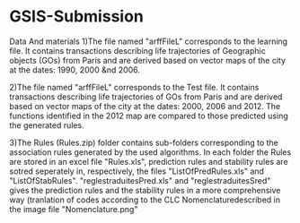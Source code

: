 # GSIS-Submission
Data And materials 
1)The file named "arffFileL" corresponds to the learning file. It contains transactions describing life trajectories of Geographic objects (GOs) from Paris and are derived based on vector maps of the city at the dates: 1990, 2000 &nd 2006.

2)The file named "arffFileL" corresponds to the Test file. It contains transactions describing life trajectories of GOs from Paris and are derived based on vector maps of the city at the dates: 2000, 2006 and 2012. The functions identified in the 2012 map are compared to those predicted using the generated rules. 

3)The Rules (Rules.zip) folder contains sub-folders corresponding to the association rules generated by the used algorithms.
In each folder the Rules are stored in an excel file "Rules.xls", prediction rules and stability rules are sotred seperately in, respectively, the files "ListOfPredRules.xls" and "ListOfStabRules". "reglestraduitesPred.xls" and "reglestraduitesSred" gives the prediction rules and the stability rules in a more comprehensive way (tranlation of codes according to the CLC Nomenclaturedescribed in the image file "Nomenclature.png"
